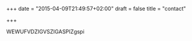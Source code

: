 +++
date = "2015-04-09T21:49:57+02:00"
draft = false
title = "contact"

+++

WEWUFVDZIGVSZIGASPIZgspi